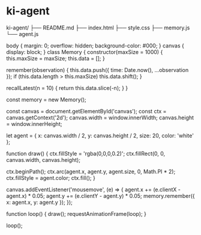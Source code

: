 # ki-agent
ki-agent/
├── README.md
├── index.html
├── style.css
├── memory.js
└── agent.js
<!DOCTYPE html>
<html lang="de">
<head>
  <meta charset="UTF-8">
  <title>KI Agent</title>
  <link rel="stylesheet" href="style.css">
</head>
<body>
  <canvas id="canvas"></canvas>
  <script src="memory.js"></script>
  <script src="agent.js"></script>
</body>
</html>
body {
  margin: 0;
  overflow: hidden;
  background-color: #000;
}
canvas {
  display: block;
}
class Memory {
  constructor(maxSize = 1000) {
    this.maxSize = maxSize;
    this.data = [];
  }

  remember(observation) {
    this.data.push({ time: Date.now(), ...observation });
    if (this.data.length > this.maxSize) this.data.shift();
  }

  recallLatest(n = 10) {
    return this.data.slice(-n);
  }
}

const memory = new Memory();

const canvas = document.getElementById('canvas');
const ctx = canvas.getContext('2d');
canvas.width = window.innerWidth;
canvas.height = window.innerHeight;

let agent = {
  x: canvas.width / 2,
  y: canvas.height / 2,
  size: 20,
  color: 'white'
};

function draw() {
  ctx.fillStyle = 'rgba(0,0,0,0.2)';
  ctx.fillRect(0, 0, canvas.width, canvas.height);

  ctx.beginPath();
  ctx.arc(agent.x, agent.y, agent.size, 0, Math.PI * 2);
  ctx.fillStyle = agent.color;
  ctx.fill();
}

canvas.addEventListener('mousemove', (e) => {
  agent.x += (e.clientX - agent.x) * 0.05;
  agent.y += (e.clientY - agent.y) * 0.05;
  memory.remember({ x: agent.x, y: agent.y });
});

function loop() {
  draw();
  requestAnimationFrame(loop);
}

loop();

